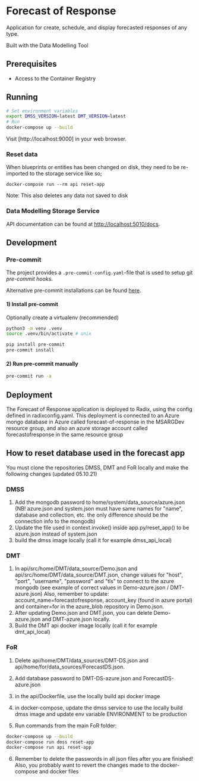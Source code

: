 # Forecast of Response 

Application for create, schedule, and display forecasted responses of any type.

Built with the Data Modelling Tool

## Prerequisites
- Access to the Container Registry

## Running 

```bash
# Set environment variables
export DMSS_VERSION=latest DMT_VERSION=latest
# Run
docker-compose up --build
```

Visit [http://localhost:9000] in your web browser.

### Reset data

When blueprints or entities has been changed on disk, they need to be re-imported to the storage service like so;

```
docker-compose run --rm api reset-app
```
Note: This also deletes any data not saved to disk

### Data Modelling Storage Service

API documentation can be found at [http://localhost:5010/docs](http://localhost:5010/docs).

## Development 

### Pre-commit

The project provides a `.pre-commit-config.yaml`-file that is used to setup git _pre-commit hooks_.

Alternative pre-commit installations can be found [here](https://pre-commit.com/#install).

#### 1) Install pre-commit

Optionally create a virtualenv (recommended)
```bash
python3 -m venv .venv
source .venv/bin/activate # unix
```

```bash
pip install pre-commit
pre-commit install
```

#### 2) Run pre-commit manually
```bash
pre-commit run -a
```


## Deployment
The Forecast of Response application is deployed to Radix, using the config defined in radixconfig.yaml.
This deployment is connected to an Azure mongo database in Azure called forecast-of-response
 in the MSARGDev resource group, and also an azure storage account called forecastofresponse in the same resource group
## How to reset database used in the forecast app
You must clone the repositories DMSS, DMT and FoR locally and make the following changes (updated 05.10.21)

### DMSS
1. Add the mongodb password to home/system/data_source/azure.json
  (NB! azure.json and system.json must have same names for "name", database and collection, etc. the only difference should be the connection info to the mongodb)
2. Update the file used in context.invoke() inside app.py/reset_app() to be azure.json instead of system.json
3. build the dmss image locally (call it for example dmss_api_local)

### DMT
1. In api/src/home/DMT/data_source/Demo.json and api/src/home/DMT/data_source/DMT.json, change values for "host", "port", "username", "password" and "tls" to connect to the azure mongodb 
(see example of correct values in Demo-azure.json / DMT-azure.json)
Also, remember to update: account_name=forecastofresponse, account_key (found in azure portal) and container=for in the azure_blob repository in Demo.json.
2. After updating Demo.json and DMT.json, you can delete Demo-azure.json and DMT-azure.json locally.
3. Build the DMT api docker image locally (call it for example dmt_api_local)

### FoR
1. Delete api/home/DMT/data_sources/DMT-DS.json and api/home/for/data_sources/ForecastDS.json. 
2. Add database password to DMT-DS-azure.json and ForecastDS-azure.json
3. in the api/Dockerfile, use the locally build api docker image
4. in docker-compose, update the dmss service to use the locally build dmss image and update env variable ENVIRONMENT to be production

5. Run commands from the main FoR folder:
```bash
docker-compose up --build
docker-compose run dmss reset-app
docker-compose run api reset-app
```

6. Remember to delete the passwords in all json files after you are finished! Also, you probably want to revert the changes made to the docker-compose and docker files
